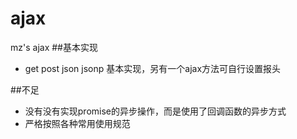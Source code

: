# ajax
mz's ajax
##基本实现
 * get post json jsonp 基本实现，另有一个ajax方法可自行设置报头

##不足
 * 没有没有实现promise的异步操作，而是使用了回调函数的异步方式
 * 严格按照各种常用使用规范
